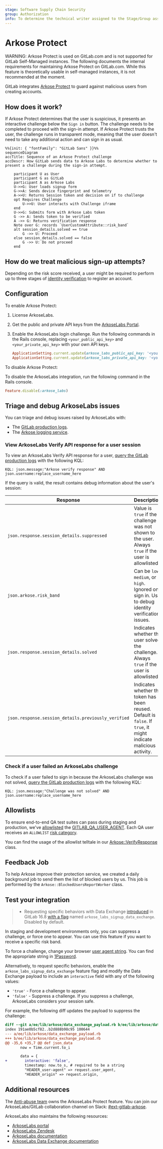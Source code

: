```yaml
---
stage: Software Supply Chain Security
group: Authorization
info: To determine the technical writer assigned to the Stage/Group associated with this page, see https://handbook.gitlab.com/handbook/product/ux/technical-writing/#assignments
---
```


# Arkose Protect

WARNING:
Arkose Protect is used on GitLab.com and is not supported for GitLab Self-Managed
instances. The following documents the internal requirements for maintaining
Arkose Protect on GitLab.com. While this feature is theoretically usable in self-managed instances, it
is not recommended at the moment.

GitLab integrates [Arkose Protect](https://www.arkoselabs.com/arkose-bot-manager/) to guard against
malicious users from creating accounts.

## How does it work?

If Arkose Protect determines that the user is suspicious, it presents an interactive challenge below
the `Sign in` button. The challenge needs to be completed to proceed with the sign-in
attempt. If Arkose Protect trusts the user, the challenge runs in transparent mode, meaning that the
user doesn't need to take any additional action and can sign in as usual.

```mermaid
%%{init: { "fontFamily": "GitLab Sans" }}%%
sequenceDiagram
accTitle: Sequence of an Arkose Protect challenge
accDescr: How GitLab sends data to Arkose Labs to determine whether to present a challenge during the sign-in attempt.

    participant U as User
    participant G as GitLab
    participant A as Arkose Labs
    U->>G: User loads signup form
    G->>A: Sends device fingerprint and telemetry
    A->>U: Returns Session token and decision on if to challenge
    opt Requires Challenge
        U->>U: User interacts with Challenge iframe
    end
    U->>G: Submits form with Arkose Labs token
    G ->> A: Sends token to be verified
    A ->> G: Returns verification response
    Note over G: records `UserCustomAttribute::risk_band`
    alt session_details.solved == true
        G ->> U: Proceed
    else session_details.solved == false
        G ->> U: Do not proceed
    end
```

## How do we treat malicious sign-up attempts?

Depending on the risk score received, a user might be required to perform up to three stages of [identity verification](../security/identity_verification.md) to register an account.

## Configuration

To enable Arkose Protect:

1. License ArkoseLabs.
1. Get the public and private API keys from the [ArkoseLabs Portal](https://portal.arkoselabs.com/).
1. Enable the ArkoseLabs login challenge. Run the following commands in the Rails console, replacing `<your_public_api_key>` and `<your_private_api_key>` with your own API keys.

   ```ruby
   ApplicationSetting.current.update(arkose_labs_public_api_key: '<your_public_api_key>')
   ApplicationSetting.current.update(arkose_labs_private_api_key: '<your_private_api_key>')
   ```

To disable Arkose Protect:

To disable the ArkoseLabs integration, run the following command in the Rails console.

   ```ruby
   Feature.disable(:arkose_labs)
   ```

## Triage and debug ArkoseLabs issues

You can triage and debug issues raised by ArkoseLabs with:

- The [GitLab production logs](https://log.gprd.gitlab.net).
- The [Arkose logging service](https://gitlab.com/gitlab-org/gitlab/-/blob/master/ee/lib/arkose/logger.rb).

### View ArkoseLabs Verify API response for a user session

To view an ArkoseLabs Verify API response for a user, [query the GitLab production logs](https://log.gprd.gitlab.net/goto/54b82f50-935a-11ed-9f43-e3784d7fe3ca) with the following KQL:

```plaintext
KQL: json.message:"Arkose verify response" AND json.username:replace_username_here
```

If the query is valid, the result contains debug information about the user's session:

| Response | Description |
|---------|-------------|
| `json.response.session_details.suppressed` | Value is `true` if the challenge was not shown to the user. Always `true` if the user is allowlisted. |
| `json.arkose.risk_band` | Can be `low`, `medium`, or `high`. Ignored on sign in. Use to debug identity verification issues. |
| `json.response.session_details.solved` | Indicates whether the user solved the challenge. Always `true` if the user is allowlisted. |
| `json.response.session_details.previously_verified` | Indicates whether the token has been reused. Default is `false`. If `true`, it might indicate malicious activity. |

### Check if a user failed an ArkoseLabs challenge

To check if a user failed to sign in because the ArkoseLabs challenge was not solved, [query the GitLab production logs](https://log.gprd.gitlab.net/goto/b97c8a80-935a-11ed-85ed-e7557b0a598c) with the following KQL:

```plaintext
KQL: json.message:"Challenge was not solved" AND json.username:replace_username_here
```

## Allowlists

To ensure end-to-end QA test suites can pass during staging and production, we've [allowlisted](https://developer.arkoselabs.com/docs/verify-api-v4#creating-allowlists-and-denylists) the [GITLAB_QA_USER_AGENT](https://start.1password.com/open/i?a=LKATQYUATRBRDHRRABEBH4RJ5Y&v=6gq44ckmq23vqk5poqunurdgay&i=u2wvs63affaxzi22gnfbjjw2zm&h=gitlab.1password.com). Each QA user receives an `ALLOWLIST` [risk category](https://developer.arkoselabs.com/docs/risk-score).

You can find the usage of the allowlist telltale in our [Arkose::VerifyResponse](https://gitlab.com/gitlab-org/gitlab/-/blob/master/ee/lib/arkose/verify_response.rb#L38) class.

## Feedback Job

To help Arkose improve their protection service, we created a daily background job to send them the list of blocked users by us.
This job is performed by the `Arkose::BlockedUsersReportWorker` class.

## Test your integration

> - Requesting specific behaviors with Data Exchange [introduced](https://gitlab.com/gitlab-org/gitlab/-/issues/435275) in GitLab 16.8 [with a flag](../administration/feature_flags.md) named `arkose_labs_signup_data_exchange`. Disabled by default.

In staging and development environments only, you can suppress a challenge, or force one to appear.
You can use this feature if you want to receive a specific risk band.

To force a challenge, change your browser [user agent string](https://developer.chrome.com/docs/devtools/device-mode/override-user-agent/). You can find the appropriate string in [1Password](https://start.1password.com/open/i?a=LKATQYUATRBRDHRRABEBH4RJ5Y&v=6gq44ckmq23vqk5poqunurdgay&i=5v3ushqmfgifpwyqohop5gv5xe&h=gitlab.1password.com).

Alternatively, to request specific behaviors, enable the `arkose_labs_signup_data_exchange` feature flag and modify the Data Exchange payload to include an `interactive` field with any of the following values:

- `'true'` - Force a challenge to appear.
- `'false'` - Suppress a challenge. If you suppress a challenge, ArkoseLabs considers your session safe.

For example, the following diff updates the payload to suppress the challenge:

```diff
diff --git a/ee/lib/arkose/data_exchange_payload.rb b/ee/lib/arkose/data_exchange_payload.rb
index 191ae0b5cf82..b2d888b98c95 100644
--- a/ee/lib/arkose/data_exchange_payload.rb
+++ b/ee/lib/arkose/data_exchange_payload.rb
@@ -35,6 +35,7 @@ def json_data
       now = Time.current.to_i

       data = {
+        interactive: 'false',
         timestamp: now.to_s, # required to be a string
         "HEADER_user-agent" => request.user_agent,
         "HEADER_origin" => request.origin,
```

## Additional resources

<!-- markdownlint-disable MD044 -->
The [Anti-abuse team](https://handbook.gitlab.com/handbook/engineering/development/sec/software-supply-chain-security/anti-abuse/#group-members) owns the ArkoseLabs Protect feature. You can join our ArkoseLabs/GitLab collaboration channel on Slack: [#ext-gitlab-arkose](https://gitlab.slack.com/archives/C02SGF6RLPQ).
<!-- markdownlint-enable MD044 -->

ArkoseLabs also maintains the following resources:

- [ArkoseLabs portal](https://portal.arkoselabs.com/)
- [ArkoseLabs Zendesk](https://support.arkoselabs.com/hc/en-us)
- [ArkoseLabs documentation](https://developer.arkoselabs.com/docs/documentation-guide)
- [ArkoseLabs Data Exchange documentation](https://support.arkoselabs.com/hc/en-us/articles/4410529474323-Data-Exchange-Enhanced-Detection-and-API-Source-Validation)
